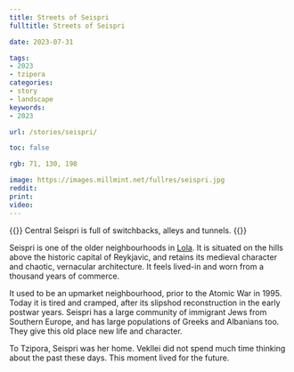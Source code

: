 ```yaml
---
title: Streets of Seispri
fulltitle: Streets of Seispri

date: 2023-07-31

tags:
- 2023
- tzipora
categories:
- story
- landscape
keywords:
- 2023

url: /stories/seispri/

toc: false

rgb: 71, 130, 198

image: https://images.millmint.net/fullres/seispri.jpg
reddit:
print:
video:
---
```

{{<hint caption>}}
Central Seispri is full of switchbacks, alleys and tunnels.
{{</hint>}}

Seispri is one of the older neighbourhoods in [Lola](/lola/). It is situated on the hills above the historic capital of Reykjavic, and retains its medieval character and chaotic, vernacular architecture. It feels lived-in and worn from a thousand years of commerce.

It used to be an upmarket neighbourhood, prior to the Atomic War in 1995. Today it is tired and cramped, after its slipshod reconstruction in the early postwar years. Seispri has a large community of immigrant Jews from Southern Europe, and has large populations of Greeks and Albanians too. They give this old place new life and character.

To Tzipora, Seispri was her home. Vekllei did not spend much time thinking about the past these days. This moment lived for the future.

